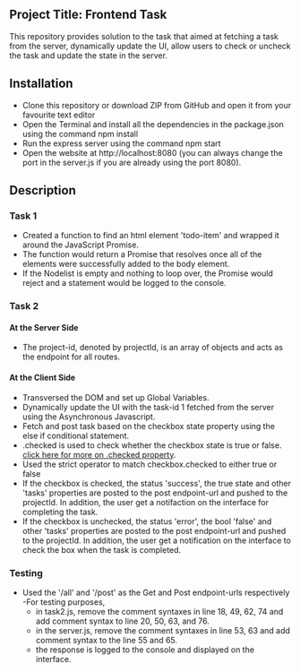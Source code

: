 ## Project Title: Frontend Task
   This repository provides solution to the task that aimed at fetching a task from the server, dynamically update the UI, allow users to check or uncheck the task and update the state in the server.

## Installation
- Clone this repository or download ZIP from GitHub and open it from your favourite text editor
- Open the Terminal and install all the dependencies in the package.json using the command npm install
- Run the express server using the command npm start
- Open the website at http://localhost:8080 (you can always change the port in the server.js if you are already using the port 8080).

## Description
### Task 1   
- Created a function to find an html element 'todo-item' and wrapped it around the JavaScript Promise. 
- The function would return a Promise that resolves once all of the elements were successfully added to the body element.
- If the Nodelist is empty and nothing to loop over, the Promise would reject and a statement would be logged to the console.

### Task 2
#### At the Server Side
- The project-id, denoted by projectId, is an array of objects and acts as the endpoint for all routes.

#### At the Client Side
- Transversed the DOM and set up Global Variables.
- Dynamically update the UI with the task-id 1 fetched from the server using the Asynchronous Javascript.
- Fetch and post task based on the checkbox state property using the else if conditional statement. 
- .checked is used to check whether the checkbox state is true or false. [click here for more on .checked property](https://www.w3schools.com/jsref/prop_checkbox_checked.asp).
- Used the strict operator to match checkbox.checked to either true or false
- If the checkbox is checked, the status 'success', the true state and other 'tasks' properties are posted to the post endpoint-url and pushed to the projectId. In addition, the user get a notifaction on the interface for completing the task. 
- If the checkbox is unchecked, the status 'error', the bool 'false' and other 'tasks' properties are posted to the post endpoint-url and pushed to the projectId. In addition, the user get a notification on the interface to check the box when the task is completed.

### Testing
- Used the '/all' and '/post' as the Get and Post endpoint-urls respectively
-For testing purposes, 
  - in task2.js, remove the comment syntaxes in line 18, 49, 62, 74 and add comment syntax to line 20, 50, 63, and 76.
  - in the server.js, remove the comment syntaxes in line 53, 63 and add comment syntax to the line 55 and 65.
  - the response is logged to the console and displayed on the interface.




 